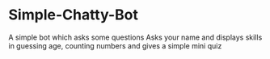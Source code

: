 # Simple-Chatty-Bot
A simple bot which asks some questions
Asks your name and displays skills in guessing age, counting numbers and gives a simple mini quiz
